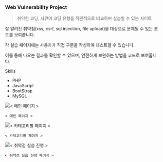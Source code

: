 ### Web Vulnerability Project

> 취약한 코딩, 시큐어 코딩 유형을 직관적으로 비교하며 실습할 수 있는 사이트

잘 알려진 취약점(xss, csrf, sql injection, file upload)을 대상으로 문제될 수 있는 코드를 보여줍니다.

각 실습 페이지에는 사용자가 직접 구문을 작성하여 테스트할 수 있습니다.

이를 통해 나오는 결과를 확인할 수 있으며, 안전하게 보완하는 방법을 코드로 보여줍니다.

Skills
- PHP
- JavaScript
- BootStrap
- MySQL


![`< 메인 페이지 >`](https://file.notion.so/f/f/2700af01-6f1e-4ac9-b8d3-c8c34ffab5c9/170065ac-dd27-451f-900c-7972f01933e0/index.png?id=47fbccc4-28f4-4f0f-8fe3-0cd69d1a554c&table=block&spaceId=2700af01-6f1e-4ac9-b8d3-c8c34ffab5c9&expirationTimestamp=1721548800000&signature=ipX_L_DBAcKMvVexw6Pjdh7CoFeti_nTPmH2Jnha8xw&downloadName=index.png)

`< 메인 페이지 >`

![`< 카테고리별 페이지 >`](https://file.notion.so/f/f/2700af01-6f1e-4ac9-b8d3-c8c34ffab5c9/57701d09-cc82-4e8d-8563-f868a0c8a38a/1.png?id=510fd67c-0700-443e-b223-83954bd00b1b&table=block&spaceId=2700af01-6f1e-4ac9-b8d3-c8c34ffab5c9&expirationTimestamp=1721548800000&signature=aoGrnplZXAR86voN-_nt8Hdq6yzlG48dPdfRuG3gE6I&downloadName=1.png)

`< 카테고리별 페이지 >`

![`< 취약점 실습 진행 >`](https://file.notion.so/f/f/2700af01-6f1e-4ac9-b8d3-c8c34ffab5c9/085a1e74-02b5-49b0-8b61-8202f4c0bd09/secure.png?id=e52fee10-55ac-4517-8135-f231a78d4499&table=block&spaceId=2700af01-6f1e-4ac9-b8d3-c8c34ffab5c9&expirationTimestamp=1721548800000&signature=Hy0IrWV95Y1mR2YSA8vQWO_ox9IEGEpPvVmjDja4GeM&downloadName=secure.png)

`< 취약점 실습 진행 페이지 >`
